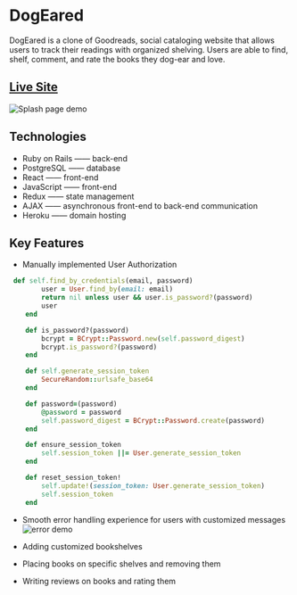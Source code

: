 # DogEared
DogEared is a clone of Goodreads, social cataloging website that allows users to track their readings with organized shelving. Users are able to find, shelf, comment, and rate the books they dog-ear and love.

## [Live Site](https://dogeared-app.herokuapp.com)

![Splash page demo](app/assets/images/new-dogeared-gif.gif)

## Technologies
* Ruby on Rails —— back-end
* PostgreSQL —— database
* React —— front-end 
* JavaScript —— front-end
* Redux —— state management
* AJAX —— asynchronous front-end to back-end communication 
* Heroku —— domain hosting

## Key Features
* Manually implemented User Authorization

```Ruby
 def self.find_by_credentials(email, password)
        user = User.find_by(email: email)
        return nil unless user && user.is_password?(password)
        user
    end

    def is_password?(password)
        bcrypt = BCrypt::Password.new(self.password_digest)
        bcrypt.is_password?(password)
    end

    def self.generate_session_token
        SecureRandom::urlsafe_base64
    end

    def password=(password)
        @password = password
        self.password_digest = BCrypt::Password.create(password)
    end

    def ensure_session_token
        self.session_token ||= User.generate_session_token
    end

    def reset_session_token!
        self.update!(session_token: User.generate_session_token)
        self.session_token
    end
```

* Smooth error handling experience for users with customized messages
![error demo](app/assets/images/error_gif.gif)

* Adding customized bookshelves
* Placing books on specific shelves and removing them
* Writing reviews on books and rating them




